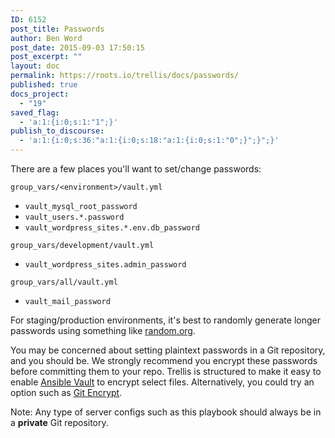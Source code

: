 ```yaml
---
ID: 6152
post_title: Passwords
author: Ben Word
post_date: 2015-09-03 17:50:15
post_excerpt: ""
layout: doc
permalink: https://roots.io/trellis/docs/passwords/
published: true
docs_project:
  - "19"
saved_flag:
  - 'a:1:{i:0;s:1:"1";}'
publish_to_discourse:
  - 'a:1:{i:0;s:36:"a:1:{i:0;s:18:"a:1:{i:0;s:1:"0";}";}";}'
---
```

There are a few places you'll want to set/change passwords:

`group_vars/<environment>/vault.yml`
* `vault_mysql_root_password`
* `vault_users.*.password`
* `vault_wordpress_sites.*.env.db_password`

`group_vars/development/vault.yml`
* `vault_wordpress_sites.admin_password`

`group_vars/all/vault.yml`
* `vault_mail_password`

For staging/production environments, it's best to randomly generate longer passwords using something like [random.org](http://www.random.org/passwords/).

You may be concerned about setting plaintext passwords in a Git repository, and you should be. We strongly recommend you encrypt these passwords before committing them to your repo. Trellis is structured to make it easy to enable [Ansible Vault](https://roots.io/trellis/docs/vault/) to encrypt select files. Alternatively, you could try an option such as [Git Encrypt](https://github.com/shadowhand/git-encrypt).

Note: Any type of server configs such as this playbook should always be in a **private** Git repository.
